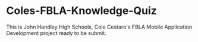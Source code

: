 # Coles-FBLA-Knowledge-Quiz
This is John Handley High Schools, Cole Cestaro's FBLA Mobile Application Development project ready to be submit.
